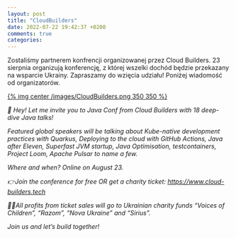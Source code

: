```yaml
---
layout: post
title: "CloudBuilders"
date: 2022-07-22 19:42:37 +0200
comments: true
categories: 
---
```


Zostaliśmy partnerem konfrencji organizowanej przez Cloud Builders. 23 sierpnia organizują konferencję, z której wszelki dochód będzie przekazany na wsparcie Ukrainy. Zapraszamy do wzięcia udziału! Poniżej wiadomość od organizatorów.

[{% img center /images/CloudBuilders.png 350 350 %}](https://www.cloud-builders.tech)

<i>
👋 Hey! Let me invite you to Java Conf from Cloud Builders with 18 deep-dive Java talks!
	
Featured global speakers will be talking about Kube-native development practices with Quarkus, Deploying to the cloud with GitHub Actions, Java after Eleven, Superfast JVM startup, Java Optimisation, testcontainers, Project Loom, Apache Pulsar to name a few.

Where and when? Online on August 23.

👉Join the conference for free OR get a charity ticket: https://www.cloud-builders.tech

💙💛All profits from ticket sales will go to Ukrainian charity funds “Voices of Children”, “Razom”, “Nova Ukraine” and “Sirius”.

Join us and let’s build together!
</i>